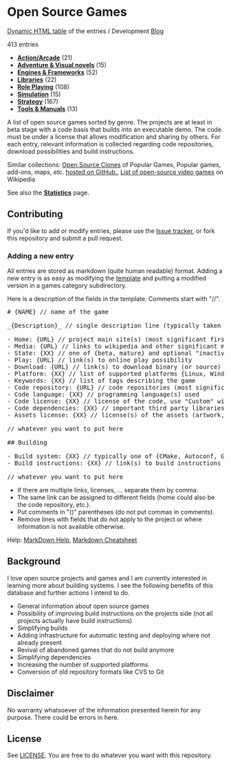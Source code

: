 # Open Source Games

[Dynamic HTML table](https://trilarion.github.io/opensourcegames/) of the entries / Development [Blog](https://trilarion.blogspot.com/search/label/osgames)

[comment]: # (start of autogenerated content, do not edit)
413 entries
- **[Action/Arcade](games/action/_toc.md)** (21)
- **[Adventure & Visual novels](games/adventure/_toc.md)** (15)
- **[Engines & Frameworks](games/framework/_toc.md)** (52)
- **[Libraries](games/library/_toc.md)** (22)
- **[Role Playing](games/rpg/_toc.md)** (108)
- **[Simulation](games/simulation/_toc.md)** (15)
- **[Strategy](games/strategy/_toc.md)** (167)
- **[Tools & Manuals](games/misc/_toc.md)** (13)

[comment]: # (end of autogenerated content)

A list of open source games sorted by genre. The projects are at least in beta stage with a code basis that builds
into an executable demo. The code must be under a license that allows modification and sharing by others. For each entry,
relevant information is collected regarding code repositories, download possibilities and build instructions.

Similar collections: [Open Source Clones](https://github.com/opengaming/osgameclones)  of Popular Games, Popular games, add-ons, maps, etc.  [hosted on GitHub.](https://github.com/leereilly/games), [List of open-source video games](https://en.wikipedia.org/wiki/List_of_open-source_video_games) on Wikipedia

See also the **[Statistics](games/statistics.md)** page.

## Contributing

If you'd like to add or modify entries, please use the [Issue tracker](https://github.com/Trilarion/opensourcegames/issues),
or fork this repository and submit a pull request.

### Adding a new entry

All entries are stored as markdown (quite human readable) format. Adding a new entry is as easy as modifying the
[template](games/template.md) and putting a modified version in a games category subdirectory.

Here is a description of the fields in the template. Comments start with "//".

<pre>
# {NAME} // name of the game

_{Description}_ // single description line (typically taken from about page of game)

- Home: {URL} // project main site(s) (most significant first)
- Media: {URL} // links to wikipedia and other significant mentions
- State: {XX} // one of {beta, mature} and optional "inactive since YEAR"
- Play: {URL} // link(s) to online play possibility
- Download: {URL} // link(s) to download binary (or source) releases
- Platform: {XX} // list of supported platforms {Linux, Windows, MacOs, Android, ..}
- Keywords: {XX} // list of tags describing the game
- Code repository: {URL} // code repositories (most significant first)
- Code language: {XX} // programming language(s) used 
- Code license: {XX} // license of the code, use "Custom" with comment if the license is modified for the project
- Code dependencies: {XX} // important third party libraries / frameworks used by the project
- Assets license: {XX} // license(s) of the assets (artwork, ..)

// whatever you want to put here

## Building

- Build system: {XX} // typically one of {CMake, Autoconf, Gradle, ..}
- Build instructions: {XX} // link(s) to build instructions offered by the project

// whatever you want to put here
</pre>

- If there are multiple links, licenses, ... separate them by comma.
- The same link can be assigned to different fields (home could also be the code repository, etc.).
- Put comments in "()" parentheses (do not put commas in comments).
- Remove lines with fields that do not apply to the project or where information is not available otherwise.

Help: [MarkDown Help](https://help.github.com/articles/github-flavored-markdown), [Markdown Cheatsheet](https://github.com/adam-p/markdown-here/wiki/Markdown-Cheatsheet)

## Background

I love open source projects and games and I am currently interested in learning more about building systems.
I see the following benefits of this database and further actions I intend to do.

- General information about open source games
- Possibility of improving build instructions on the projects side (not all projects actually have build instructions)
- Simplifying builds
- Adding infrastructure for automatic testing and deploying where not already present
- Revival of abandoned games that do not build anymore
- Simplifying dependencies
- Increasing the number of supported platforms
- Conversion of old repository formats like CVS to Git

## Disclaimer
 
 No warranty whatsoever of the information presented herein for any purpose. There could be errors in here.

## License

See [LICENSE](LICENSE). You are free to do whatever you want with this repository.
